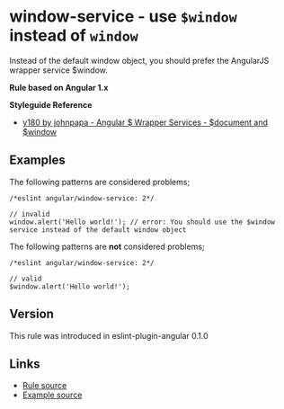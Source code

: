 <!-- WARNING: Generated documentation. Edit docs and examples in the rule and examples file ('rules/window-service.js', 'examples/window-service.js'). -->

# window-service - use `$window` instead of `window`

Instead of the default window object, you should prefer the AngularJS wrapper service $window.

**Rule based on Angular 1.x**

**Styleguide Reference**

* [y180 by johnpapa - Angular $ Wrapper Services - $document and $window](https://github.com/johnpapa/angular-styleguide/blob/master/a1/README.md#style-y180)

## Examples

The following patterns are considered problems;

    /*eslint angular/window-service: 2*/

    // invalid
    window.alert('Hello world!'); // error: You should use the $window service instead of the default window object

The following patterns are **not** considered problems;

    /*eslint angular/window-service: 2*/

    // valid
    $window.alert('Hello world!');

## Version

This rule was introduced in eslint-plugin-angular 0.1.0

## Links

* [Rule source](../rules/window-service.js)
* [Example source](../examples/window-service.js)
